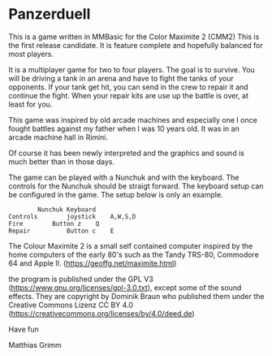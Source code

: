 # Panzerduell
This is a game written in MMBasic for the Color Maximite 2 (CMM2)
This is the first release candidate. It is feature complete and
hopefully balanced for most players. 

It is a multiplayer game for two to four players. The goal is to survive.
You will be driving a tank in an arena and have to fight the tanks of your
opponents. If your tank get hit, you can send in the crew to repair it and
continue the fight. When your repair kits are use up the battle is over,
at least for you.

This game was inspired by old arcade machines and especially one I once
fought battles against my father when I was 10 years old. It was in an
arcade machine hall in Rimini.

Of course it has been newly interpreted and the graphics and sound is
much better than in those days.

The game can be played with a Nunchuk and with the keyboard. The controls
for the Nunchuk should be straigt forward. The keyboard setup can be
configured in the game. The setup below is only an example.

		    Nunchuk	Keyboard
    Controls	    joystick	A,W,S,D
    Fire	    Button z	Q
    Repair          Button c    E

The Colour Maximite 2 is a small self contained computer inspired by
the home computers of the early 80's such as the Tandy TRS-80,
Commodore 64 and Apple II. (https://geoffg.net/maximite.html)

the program is published under the GPL V3 (https://www.gnu.org/licenses/gpl-3.0.txt),
except some of the sound effects. They are copyright by Dominik Braun who published
them under the Creative Commons Lizenz CC BY 4.0 (https://creativecommons.org/licenses/by/4.0/deed.de)

Have fun

  Matthias Grimm
